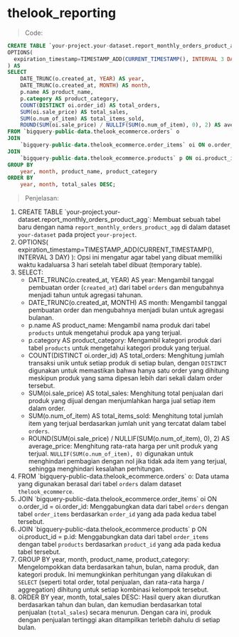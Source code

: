 # thelook_reporting
> Code:
```sql
CREATE TABLE `your-project.your-dataset.report_monthly_orders_product_agg`
OPTIONS(
  expiration_timestamp=TIMESTAMP_ADD(CURRENT_TIMESTAMP(), INTERVAL 3 DAY)
) AS
SELECT 
    DATE_TRUNC(o.created_at, YEAR) AS year,
    DATE_TRUNC(o.created_at, MONTH) AS month,
    p.name AS product_name,
    p.category AS product_category,
    COUNT(DISTINCT oi.order_id) AS total_orders,
    SUM(oi.sale_price) AS total_sales,
    SUM(o.num_of_item) AS total_items_sold,
    ROUND(SUM(oi.sale_price) / NULLIF(SUM(o.num_of_item), 0), 2) AS average_price
FROM `bigquery-public-data.thelook_ecommerce.orders` o
JOIN 
    `bigquery-public-data.thelook_ecommerce.order_items` oi ON o.order_id = oi.order_id
JOIN 
    `bigquery-public-data.thelook_ecommerce.products` p ON oi.product_id = p.id
GROUP BY 
    year, month, product_name, product_category
ORDER BY 
    year, month, total_sales DESC;
```
> Penjelasan:
1. CREATE TABLE \`your-project.your-dataset.report_monthly_orders_product_agg\`: Membuat sebuah tabel baru dengan nama `report_monthly_orders_product_agg` di dalam dataset `your-dataset` pada project `your-project`.
2. OPTIONS( expiration_timestamp=TIMESTAMP_ADD(CURRENT_TIMESTAMP(), INTERVAL 3 DAY) ): Opsi ini mengatur agar tabel yang dibuat memiliki waktu kadaluarsa 3 hari setelah tabel dibuat (temporary table).
3. SELECT:
    - DATE_TRUNC(o.created_at, YEAR) AS year: Mengambil tanggal pembuatan order (`created_at`) dari tabel `orders` dan mengubahnya menjadi tahun untuk agregasi tahunan. 
    - DATE_TRUNC(o.created_at, MONTH) AS month: Mengambil tanggal pembuatan order dan mengubahnya menjadi bulan untuk agregasi bulanan.
    - p.name AS product_name: Mengambil nama produk dari tabel `products` untuk mengetahui produk apa yang terjual.
    - p.category AS product_category: Mengambil kategori produk dari tabel `products` untuk mengetahui kategori produk yang terjual.
    - COUNT(DISTINCT oi.order_id) AS total_orders: Menghitung jumlah transaksi unik untuk setiap produk di setiap bulan, dengan `DISTINCT` digunakan untuk memastikan bahwa hanya satu order yang dihitung meskipun produk yang sama dipesan lebih dari sekali dalam order tersebut.
    - SUM(oi.sale_price) AS total_sales: Menghitung total penjualan dari produk yang dijual dengan menjumlahkan harga jual setiap item dalam order.
    - SUM(o.num_of_item) AS total_items_sold: Menghitung total jumlah item yang terjual berdasarkan jumlah unit yang tercatat dalam tabel `orders`.
    - ROUND(SUM(oi.sale_price) / NULLIF(SUM(o.num_of_item), 0), 2) AS average_price: Menghitung rata-rata harga per unit produk yang terjual. `NULLIF(SUM(o.num_of_item), 0)` digunakan untuk menghindari pembagian dengan nol jika tidak ada item yang terjual, sehingga menghindari kesalahan perhitungan.
4. FROM \`bigquery-public-data.thelook_ecommerce.orders\` o: Data utama yang digunakan berasal dari tabel `orders` dalam dataset `thelook_ecommerce`.
5. JOIN \`bigquery-public-data.thelook_ecommerce.order_items\` oi ON o.order_id = oi.order_id: Menggabungkan data dari tabel `orders` dengan tabel `order_items` berdasarkan `order_id` yang ada pada kedua tabel tersebut.
6. JOIN \`bigquery-public-data.thelook_ecommerce.products\` p ON oi.product_id = p.id: Menggabungkan data dari tabel `order_items` dengan tabel `products` berdasarkan `product_id` yang ada pada kedua tabel tersebut.
7. GROUP BY year, month, product_name, product_category: Mengelompokkan data berdasarkan tahun, bulan, nama produk, dan kategori produk. Ini memungkinkan perhitungan yang dilakukan di `SELECT` (seperti total order, total penjualan, dan rata-rata harga / aggregation) dihitung untuk setiap kombinasi kelompok tersebut.
8. ORDER BY year, month, total_sales DESC: Hasil query akan diurutkan berdasarkan tahun dan bulan, dan kemudian berdasarkan total penjualan (`total_sales`) secara menurun. Dengan cara ini, produk dengan penjualan tertinggi akan ditampilkan terlebih dahulu di setiap bulan.